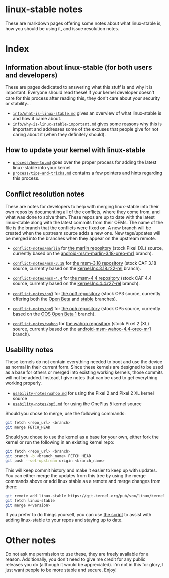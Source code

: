 # linux-stable notes

These are markdown pages offering some notes about what linux-stable is, how you should be using it, and issue resolution notes.


# Index

## Information about linux-stable (for both users and developers)

These are pages dedicated to answering what this stuff is and why it is important. Everyone should read these! If your kernel developer doesn't care for this process after reading this, they don't care about your security or stability...

- [`info/what-is-linux-stable.md`](info/what-is-linux-stable.md) gives an overview of what linux-stable is and how it came about.
- [`info/why-is-linux-stable-important.md`](info/why-is-linux-stable-important.md) gives some reasons why this is important and addresses some of the excuses that people give for not caring about it (when they definitely should).


## How to update your kernel with linux-stable

- [`process/how-to.md`](process/how-to.md) goes over the proper process for adding the latest linux-stable into your kernel.
- [`process/tips-and-tricks.md`](process/tips-and-tricks.md) contains a few pointers and hints regarding this process.


## Conflict resolution notes

These are notes for developers to help with merging linux-stable into their own repos by documenting all of the conflicts, where they come from, and what was done to solve them. These repos are up to date with the latest linux-stable along with the latest commits from their OEMs. The name of the file is the branch that the conflicts were fixed on. A new branch will be created when the upstream source adds a new one. New tags/updates will be merged into the branches when they appear on the upstream remote.

- [`conflict-notes/marlin`](conflict-notes/marlin) for [the marlin repository](https://github.com/android-linux-stable/marlin) (stock Pixel (XL) source, currently based on the [android-msm-marlin-3.18-oreo-mr1](https://android.googlesource.com/kernel/msm/+log/android-msm-marlin-3.18-oreo-mr1) branch).

- [`conflict-notes/msm-3.18`](conflict-notes/msm-3.18) for [the msm-3.18 repository](https://github.com/android-linux-stable/msm-3.18) (stock CAF 3.18 source, currently based on the [kernel.lnx.3.18.r22-rel](https://source.codeaurora.org/quic/la/kernel/msm-3.18/log/?h=kernel.lnx.3.18.r22-rel) branch).

- [`conflict-notes/msm-4.4`](conflict-notes/msm-4.4) for [the msm-4.4 repository](https://github.com/android-linux-stable/msm-4.4) (stock CAF 4.4 source, currently based on the [kernel.lnx.4.4.r27-rel](https://source.codeaurora.org/quic/la/kernel/msm-4.4/log/?h=kernel.lnx.4.4.r27-rel) branch).

- [`conflict-notes/op3`](conflict-notes/op3) for [the op3 repository](https://github.com/android-linux-stable/op3) (stock OP3 source, currently offering both the [Open Beta](https://github.com/OnePlusOSS/android_kernel_oneplus_msm8998/commits/oneplus/QC8996_O_8.0.0_Beta) and [stable](https://github.com/OnePlusOSS/android_kernel_oneplus_msm8996/commits/oneplus/QC8996_O_8.0.0) branches).

- [`conflict-notes/op5`](conflict-notes/op5) for [the op5 repository](https://github.com/android-linux-stable/op5) (stock OP5 source, currently based on the [OOS Open Beta 1](https://github.com/OnePlusOSS/android_kernel_oneplus_msm8998/commits/oneplus/QC8998_O_8.0) branch).

- [`conflict-notes/wahoo`](conflict-notes/wahoo) for [the wahoo repository](https://github.com/android-linux-stable/wahoo) (stock Pixel 2 (XL) source, currently based on the [android-msm-wahoo-4.4-oreo-mr1](https://android.googlesource.com/kernel/msm/+log/android-msm-wahoo-4.4-oreo-mr1) branch).

## Usability notes

These kernels do not contain everything needed to boot and use the device as normal in their current form. Since these kernels are designed to be used as a base for others or merged into existing working kernels, those commits will not be added. Instead, I give notes that can be used to get everything working properly.

- [`usability-notes/wahoo.md`](usability-notes/wahoo.md) for using the Pixel 2 and Pixel 2 XL kernel source
- [`usability-notes/op5.md`](usability-notes/op5.md) for using the OnePlus 5 kernel source

Should you chose to merge, use the following commands:

```bash
git fetch <repo_url> <branch>
git merge FETCH_HEAD
```

Should you chose to use the kernel as a base for your own, either fork the kernel or run the following in an existing kernel repo:

```bash
git fetch <repo_url> <branch>
git branch -b <branch_name> FETCH_HEAD
git push --set-upstream origin <branch_name>
```

This will keep commit history and make it easier to keep up with updates. You can either merge the updates from this tree by using the merge commands above or add linux stable as a remote and merge changes from there:

```bash
git remote add linux-stable https://git.kernel.org/pub/scm/linux/kernel/git/stable/linux-stable.git/
git fetch linux-stable
git merge v<version>
```

If you prefer to do things yourself, you can use [the script](https://github.com/android-linux-stable/script) to assist with adding linux-stable to your repos and staying up to date.


# Other notes

Do not ask me permission to use these, they are freely available for a reason. Additionally, you don't need to give me credit for any public releases you do (although it would be appreciated). I'm not in this for glory, I just want people to be more stable and secure. Enjoy!

